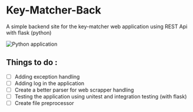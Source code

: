 # Key-Matcher-Back
A simple backend site for the key-matcher web application using REST Api with flask (python)

![Python application](https://github.com/William9923/Key-Matcher-Back/workflows/Python%20application/badge.svg?branch=master)
## Things to do :
- [ ] Adding exception handling
- [ ] Adding log in the application
- [ ] Create a better parser for web scrapper handling
- [ ] Testing the application using unitest and integration testing (with flask)
- [ ] Create file preprocessor
